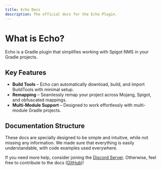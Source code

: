 ```yaml
---
title: Echo Docs
description: The official docs for the Echo Plugin.
---
```


# What is Echo?

Echo is a Gradle plugin that simplifies working with Spigot NMS in your Gradle projects.

## Key Features

- **Build Tools** – Echo can automatically download, build, and import BuildTools with minimal setup.
- **Remapping** – Seamlessly remap your project across Mojang, Spigot, and obfuscated mappings.
- **Multi-Module Support** – Designed to work effortlessly with multi-module Gradle projects.

## Documentation Structure

These docs are specially designed to be simple and intuitive, while not missing any information. We made sure that everything is easily understandable, with code examples used everywhere.

If you need more help, consider joining the [Discord Server](https://discord.undefinedcreations.com/).
Otherwise, feel free to contribute to the docs ([GitHub](https://github.com/UndefinedCreation/docs))!